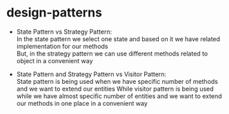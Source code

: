 # design-patterns

- State Pattern vs Strategy Pattern:  
In the state pattern we select one state and based on it we have related implementation for our methods  
But, in the strategy pattern we can use different methods related to object in a convenient way

- State Pattern and Strategy Pattern vs Visitor Pattern:  
State pattern is being used when we have specific number of methods and we want to extend our entities
While visitor pattern is being used while we have almost specific number of entities and we want to extend our methods in one place in a convenient way


